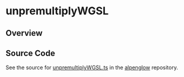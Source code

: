# unpremultiplyWGSL

## Overview





## Source Code

See the source for [unpremultiplyWGSL.ts](https://github.com/phetsims/alpenglow/blob/main/js/webgpu/wgsl/color/unpremultiplyWGSL.ts) in the [alpenglow](https://github.com/phetsims/alpenglow) repository.
